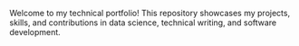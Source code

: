 Welcome to my technical portfolio! This repository showcases my projects, skills, and contributions in data science, technical writing, and software development.
